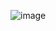 ![image](https://github.com/Norsoo/norsoo.xyz/assets/150611635/ff28c163-8335-4569-bc15-b5353523bd2c)
